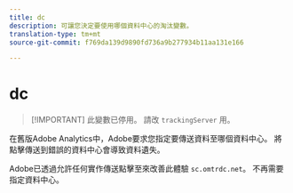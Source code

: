 ```yaml
---
title: dc
description: 可讓您決定要使用哪個資料中心的淘汰變數。
translation-type: tm+mt
source-git-commit: f769da139d9890fd736a9b277934b11aa131e166

---
```



# dc

> [!IMPORTANT] 此變數已停用。 請改 `trackingServer` 用。

在舊版Adobe Analytics中，Adobe要求您指定要傳送資料至哪個資料中心。 將點擊傳送到錯誤的資料中心會導致資料遺失。

Adobe已透過允許任何實作傳送點擊至來改善此體驗 `sc.omtrdc.net`。 不再需要指定資料中心。
